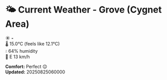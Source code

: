 # 🌤️ Current Weather - Grove (Cygnet Area)

☀️ **-**  
🌡️ 15.0°C (feels like 12.1°C)  
💧 64% humidity  
💨 E 13 km/h  

**Comfort:** Perfect 😌  
**Updated:** 20250825060000
